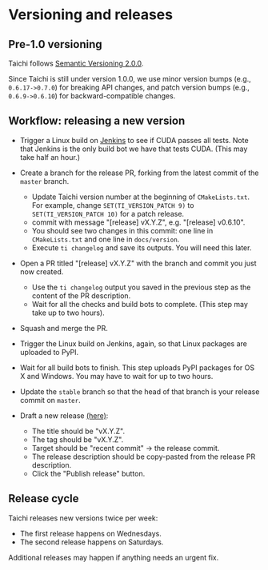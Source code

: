 # Versioning and releases

## Pre-1.0 versioning

Taichi follows [Semantic Versioning 2.0.0](https://semver.org/).

Since Taichi is still under version 1.0.0, we use minor version bumps (e.g., `0.6.17->0.7.0`) for breaking API changes, and patch version bumps (e.g., `0.6.9->0.6.10`) for backward-compatible changes.

## Workflow: releasing a new version

- Trigger a Linux build on [Jenkins](http://f11.csail.mit.edu:8080/job/taichi/) to see if CUDA passes all tests. Note that Jenkins is the only build bot we have that tests CUDA. (This may take half an hour.)

- Create a branch for the release PR, forking from the latest commit of the `master` branch.

  - Update Taichi version number at the beginning of `CMakeLists.txt`. For example, change `SET(TI_VERSION_PATCH 9)` to `SET(TI_VERSION_PATCH 10)` for a patch release.
  - commit with message "[release] vX.Y.Z", e.g. "[release] v0.6.10".
  - You should see two changes in this commit: one line in `CMakeLists.txt` and one line in `docs/version`.
  - Execute `ti changelog` and save its outputs. You will need this later.

- Open a PR titled "[release] vX.Y.Z" with the branch and commit you just now created.

  - Use the `ti changelog` output you saved in the previous step as the content of the PR description.
  - Wait for all the checks and build bots to complete. (This step may take up to two hours).

- Squash and merge the PR.

- Trigger the Linux build on Jenkins, again, so that Linux packages are uploaded to PyPI.

- Wait for all build bots to finish. This step uploads PyPI packages for OS X and Windows. You may have to wait for up to two hours.

- Update the `stable` branch so that the head of that branch is your release commit on `master`.

- Draft a new release [(here)](https://github.com/taichi-dev/taichi/releases):

  - The title should be \"vX.Y.Z\".
  - The tag should be \"vX.Y.Z\".
  - Target should be \"recent commit\" -\> the release commit.
  - The release description should be copy-pasted from the release PR description.
  - Click the \"Publish release\" button.

## Release cycle

Taichi releases new versions twice per week:

- The first release happens on Wednesdays.
- The second release happens on Saturdays.

Additional releases may happen if anything needs an urgent fix.
